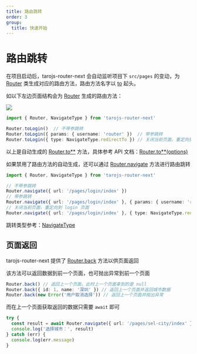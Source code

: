 ```yaml
---
title: 路由跳转
order: 3
group:
  title: 快速开始
---
```


# 路由跳转

在项目启动后，tarojs-router-next 会自动监听项目下 `src/pages` 的变动，为 [Router](/api/class/router) 类生成对应的路由方法，路由方法名字以 [to](/api/class/router#to-options-) 起头。

如以下左边页面结构会为 [Router](/api/class/router) 生成的路由方法：

![](/tarojs-router-next/images/code1.png)

```typescript
import { Router, NavigateType } from 'tarojs-router-next'

Router.toLogin()  // 不带参跳转
Router.toLogin({ params: { username: 'router' })  // 带参跳转
Router.toLogin({ type: NavigateType.redirectTo }) // 关闭当前页面，重定向到 login 页面

```

以上是自动生成的 [Router.to\*\*](/api/class/router#to-options-) 方法，具体参考 API 文档：[Router.to\*\*(options)](/api/class/router#to-options-) 

如果禁用了路由方法的自动生成，还可以通过 [Router.navigate](/api/class/router#navigate-route-options-) 方法进行路由跳转

```typescript
import { Router, NavigateType } from 'tarojs-router-next'

// 不带参跳转
Router.navigate({ url: '/pages/login/index' })
// 带参跳转
Router.navigate({ url: '/pages/login/index' }, { params: { username: 'router' } })
// 关闭当前页面，重定向到 login 页面
Router.navigate({ url: '/pages/login/index' }, { type: NavigateType.redirectTo })
```

跳转类型参考：[NavigateType](/api/other#navigatetype)

## 页面返回

tarojs-router-next 提供了 [Router.back](/api/class/router#back-result-) 方法以供页面返回

该方法可以返回数据到前一个页面，也可抛出异常到前一个页面

```typescript
Router.back() // 返回上一个页面，此时上一个页面拿到的是 null
Router.back({ id: 1, name: '深圳' }) // 返回上一个页面并返回城市数据
Router.back(new Error('用户取消选择')) // 返回上一个页面并抛出异常
```

而在上一个页面获取返回的数据只需要 `await` 即可

```typescript
try {
  const result = await Router.navigate({ url: '/pages/sel-city/index' })
  console.log('选择城市：', result)
} catch (err) {
  console.log(err.message)
}
```
